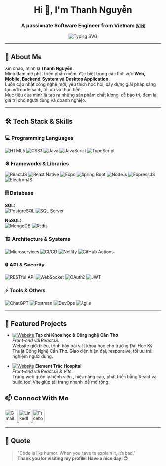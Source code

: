 <h1 align="center">Hi 👋, I'm Thanh Nguyễn</h1>
<h3 align="center">A passionate Software Engineer from Vietnam 🇻🇳</h3>

<p align="center">
  <img src="https://readme-typing-svg.demolab.com?font=Fira+Code&pause=1000&color=36BCF7&center=true&vCenter=true&width=450&lines=Welcome+to+my+GitHub+Profile!;Coding+is+my+passion;Always+learning+new+things!" alt="Typing SVG" />
</p>

---

## 👋 About Me

Xin chào, mình là **Thanh Nguyễn**.  
Mình đam mê phát triển phần mềm, đặc biệt trong các lĩnh vực **Web, Mobile, Backend, System và Desktop Application**.  
Luôn cập nhật công nghệ mới, yêu thích học hỏi, xây dựng giải pháp sáng tạo với code sạch, tối ưu và thực tiễn.  
Mục tiêu của mình là tạo ra những sản phẩm chất lượng, dễ bảo trì, đem lại giá trị cho người dùng và doanh nghiệp.

---

## 🛠️ Tech Stack & Skills

### 💻 Programming Languages
![HTML5](https://img.shields.io/badge/-HTML5-E34F26?style=flat-square&logo=html5&logoColor=white)
![CSS3](https://img.shields.io/badge/-CSS3-1572B6?style=flat-square&logo=css3)
![Java](https://img.shields.io/badge/-Java-007396?style=flat-square&logo=java)
![JavaScript](https://img.shields.io/badge/-JavaScript-F7B93E?style=flat-square&logo=javascript)
![TypeScript](https://img.shields.io/badge/-TypeScript-3178C6?style=flat-square&logo=typescript)

### ⚙️ Frameworks & Libraries
![ReactJS](https://img.shields.io/badge/-React-61DAFB?style=flat-square&logo=react)
![React Native](https://img.shields.io/badge/-React_Native-61DAFB?style=flat-square&logo=react)
![Expo](https://img.shields.io/badge/-Expo-000020?style=flat-square&logo=expo)
![Spring Boot](https://img.shields.io/badge/-Spring_Boot-6DB33F?style=flat-square&logo=spring-boot)
![Node.js](https://img.shields.io/badge/-Node.js-339933?style=flat-square&logo=nodedotjs)
![ExpressJS](https://img.shields.io/badge/-Express.js-000000?style=flat-square&logo=express)
![ElectronJS](https://img.shields.io/badge/-Electron-47848F?style=flat-square&logo=electron)

### 🗄️ Database
**SQL:**  
![PostgreSQL](https://img.shields.io/badge/-PostgreSQL-4169E1?style=flat-square&logo=postgresql)
![SQL Server](https://img.shields.io/badge/-SQL_Server-CC2927?style=flat-square&logo=microsoft-sql-server)
<!-- Thêm các database SQL khác nếu có -->

**NoSQL:**  
![MongoDB](https://img.shields.io/badge/-MongoDB-47A248?style=flat-square&logo=mongodb)
![Redis](https://img.shields.io/badge/-Redis-DC382D?style=flat-square&logo=redis)

### 🏗️ Architecture & Systems
![Microservices](https://img.shields.io/badge/-Microservices-15AABF?style=flat-square&logo=docker)
![CI/CD](https://img.shields.io/badge/-CI/CD-3DDC84?style=flat-square&logo=github-actions)
![Netlify](https://img.shields.io/badge/-Netlify-00C7B7?style=flat-square&logo=netlify)
![GitHub Actions](https://img.shields.io/badge/-GitHub%20Actions-2088FF?style=flat-square&logo=github-actions)

### 🔒 API & Security
![RESTful API](https://img.shields.io/badge/-RESTful_API-6C3483?style=flat-square&logo=api)
![WebSocket](https://img.shields.io/badge/-WebSocket-FF6F00?style=flat-square&logo=websocket)
![OAuth2](https://img.shields.io/badge/-OAuth2-006400?style=flat-square&logo=oauth)
![JWT](https://img.shields.io/badge/-JWT-000000?style=flat-square&logo=json-web-tokens)

### ⚡ Tools & Others
![ChatGPT](https://img.shields.io/badge/-ChatGPT-10A37F?style=flat-square&logo=openai)
![Postman](https://img.shields.io/badge/-Postman-FF6C37?style=flat-square&logo=postman)
![DevOps](https://img.shields.io/badge/-DevOps-0078D7?style=flat-square&logo=azuredevops)
![Agile](https://img.shields.io/badge/-Agile/Scrum-29B6F6?style=flat-square&logo=scrumalliance)
<!-- Thêm/bớt badge nếu muốn -->

---

## 📌 Featured Projects

- [![Website](https://img.shields.io/badge/-Live-blue?style=flat-square&logo=google-chrome)](https://tap-chi-khoa-hoc-va-cong-nghe-can-tho.netlify.app/)
  **Tạp chí Khoa học & Công nghệ Cần Thơ**  
  *Front-end với ReactJS.*  
  Website giới thiệu, trình bày bài viết khoa học cho trường Đại Học Kỹ Thuật Công Nghệ Cần Thơ. Giao diện hiện đại, responsive, tối ưu trải nghiệm người dùng.

- [![Website](https://img.shields.io/badge/-Live-blue?style=flat-square&logo=google-chrome)](https://element-trac-hospital.netlify.app/)
  **Element Trắc Hospital**  
  *Front-end với ReactJS & Vite.*  
  Trang web quản lý bệnh viện , hiệu năng cao, phát triển bằng React và build tool Vite giúp tải trang nhanh, dễ mở rộng.

<!-- Thêm dự án mới ở đây theo mẫu trên nếu có -->

## 📫 Connect With Me

<p align="left">
  <a href="mailto:hoctrohoangthanh@gmail.com" target="_blank">
    <img src="https://cdn.jsdelivr.net/gh/devicons/devicon/icons/google/google-original.svg" alt="Gmail" width="40" height="40" />
  </a>
  <a href="https://www.linkedin.com/in/thanh-nguyễn-aaab0836a" target="_blank">
    <img src="https://cdn.jsdelivr.net/gh/devicons/devicon/icons/linkedin/linkedin-original.svg" alt="LinkedIn" width="40" height="40" />
  </a>
  <a href="https://www.facebook.com/nguyen.thanh.929165" target="_blank">
    <img src="https://cdn.jsdelivr.net/gh/devicons/devicon/icons/facebook/facebook-original.svg" alt="Facebook" width="40" height="40" />
  </a>
</p>

---

## 📝 Quote

> "Code is like humor. When you have to explain it, it’s bad."  
> **Thank you for visiting my profile! Have a nice day! 😊**

